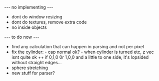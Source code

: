 


--- no implementing ---
 - dont do window resizing
 - dont do textures, remove extra code
 - no inside objects



--- to do now ---
 - find any calculation that can happen in parsing and not per pixel
 - fix the cylinder:
 		 - cap normal ok?
		 - when cylinder is turned etc, z vec isnt quite ok
	++ if 0,1,0 0r 1,0,0 and a little to one side, it's lopsided without straight edges... 
 - sphere stretching
 - new stuff for parser?
